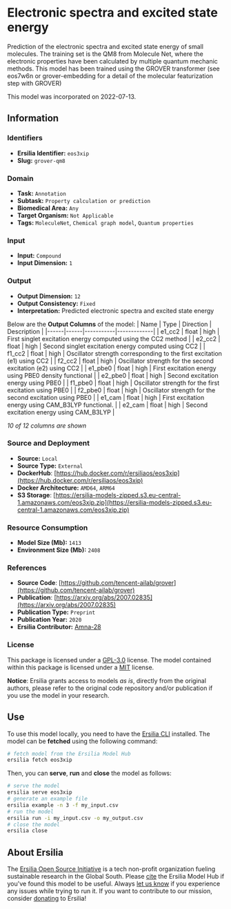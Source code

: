 # Electronic spectra and excited state energy

Prediction of the electronic spectra and excited state energy of small molecules. The training set is the QM8 from Molecule Net, where the electronic properties have been calculated by multiple quantum mechanic methods. This model has been trained using the GROVER transformer (see eos7w6n or grover-embedding for a detail of the molecular featurization step with GROVER)

This model was incorporated on 2022-07-13.

## Information
### Identifiers
- **Ersilia Identifier:** `eos3xip`
- **Slug:** `grover-qm8`

### Domain
- **Task:** `Annotation`
- **Subtask:** `Property calculation or prediction`
- **Biomedical Area:** `Any`
- **Target Organism:** `Not Applicable`
- **Tags:** `MoleculeNet`, `Chemical graph model`, `Quantum properties`

### Input
- **Input:** `Compound`
- **Input Dimension:** `1`

### Output
- **Output Dimension:** `12`
- **Output Consistency:** `Fixed`
- **Interpretation:** Predicted electronic spectra and excited state energy

Below are the **Output Columns** of the model:
| Name | Type | Direction | Description |
|------|------|-----------|-------------|
| e1_cc2 | float | high | First singlet excitation energy computed using the CC2 method |
| e2_cc2 | float | high | Second singlet excitation energy computed using CC2 |
| f1_cc2 | float | high | Oscillator strength corresponding to the first excitation (e1) using CC2 |
| f2_cc2 | float | high | Oscillator strength for the second excitation (e2) using CC2 |
| e1_pbe0 | float | high | First excitation energy using PBE0 density functional |
| e2_pbe0 | float | high | Second excitation energy using PBE0 |
| f1_pbe0 | float | high | Oscillator strength for the first excitation using PBE0 |
| f2_pbe0 | float | high | Oscillator strength for the second excitation using PBE0 |
| e1_cam | float | high | First excitation energy using CAM_B3LYP functional. |
| e2_cam | float | high | Second excitation energy using CAM_B3LYP |

_10 of 12 columns are shown_
### Source and Deployment
- **Source:** `Local`
- **Source Type:** `External`
- **DockerHub**: [https://hub.docker.com/r/ersiliaos/eos3xip](https://hub.docker.com/r/ersiliaos/eos3xip)
- **Docker Architecture:** `AMD64`, `ARM64`
- **S3 Storage**: [https://ersilia-models-zipped.s3.eu-central-1.amazonaws.com/eos3xip.zip](https://ersilia-models-zipped.s3.eu-central-1.amazonaws.com/eos3xip.zip)

### Resource Consumption
- **Model Size (Mb):** `1413`
- **Environment Size (Mb):** `2408`


### References
- **Source Code**: [https://github.com/tencent-ailab/grover](https://github.com/tencent-ailab/grover)
- **Publication**: [https://arxiv.org/abs/2007.02835](https://arxiv.org/abs/2007.02835)
- **Publication Type:** `Preprint`
- **Publication Year:** `2020`
- **Ersilia Contributor:** [Amna-28](https://github.com/Amna-28)

### License
This package is licensed under a [GPL-3.0](https://github.com/ersilia-os/ersilia/blob/master/LICENSE) license. The model contained within this package is licensed under a [MIT](LICENSE) license.

**Notice**: Ersilia grants access to models _as is_, directly from the original authors, please refer to the original code repository and/or publication if you use the model in your research.


## Use
To use this model locally, you need to have the [Ersilia CLI](https://github.com/ersilia-os/ersilia) installed.
The model can be **fetched** using the following command:
```bash
# fetch model from the Ersilia Model Hub
ersilia fetch eos3xip
```
Then, you can **serve**, **run** and **close** the model as follows:
```bash
# serve the model
ersilia serve eos3xip
# generate an example file
ersilia example -n 3 -f my_input.csv
# run the model
ersilia run -i my_input.csv -o my_output.csv
# close the model
ersilia close
```

## About Ersilia
The [Ersilia Open Source Initiative](https://ersilia.io) is a tech non-profit organization fueling sustainable research in the Global South.
Please [cite](https://github.com/ersilia-os/ersilia/blob/master/CITATION.cff) the Ersilia Model Hub if you've found this model to be useful. Always [let us know](https://github.com/ersilia-os/ersilia/issues) if you experience any issues while trying to run it.
If you want to contribute to our mission, consider [donating](https://www.ersilia.io/donate) to Ersilia!
